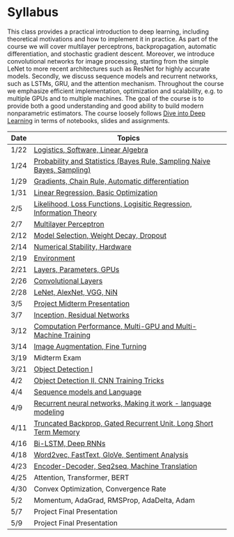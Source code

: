 # Syllabus

This class provides a practical introduction to deep learning, including theoretical motivations and how to implement it in practice. As part of the course we will cover multilayer perceptrons, backpropagation, automatic differentiation, and stochastic gradient descent. Moreover, we introduce convolutional networks for image processing, starting from the simple LeNet to more recent architectures such as ResNet for highly accurate models. Secondly, we discuss sequence models and recurrent networks, such as LSTMs, GRU, and the attention mechanism. Throughout the course we emphasize efficient implementation, optimization and scalability, e.g. to multiple GPUs and to multiple machines. The goal of the course is to provide both a good understanding and good ability to build modern nonparametric estimators. The course loosely follows [Dive into Deep Learning](http://d2l.ai) in terms of notebooks, slides and assignments.

| Date | Topics |
|------|--------|
| 1/22 | [Logistics, Software, Linear Algebra](units/introduction.html) |
| 1/24 | [Probability and Statistics (Bayes Rule, Sampling Naive Bayes, Sampling)](units/probability.html) |
| 1/29 | [Gradients, Chain Rule, Automatic differentiation](units/arrays.html) |
| 1/31 | [Linear Regression, Basic Optimization](units/linear.html) |
| 2/5  | [Likelihood, Loss Functions, Logisitic Regression, Information Theory](units/loss.html) |
| 2/7  | [Multilayer Perceptron](units/mlp.html) |
| 2/12 | [Model Selection, Weight Decay, Dropout](units/capacity.html) |
| 2/14 | [Numerical Stability, Hardware](units/dropout.html) |
| 2/19 | [Environment](units/environment.html) |
| 2/21 | [Layers, Parameters, GPUs](units/layers.html) |
| 2/26 | [Convolutional Layers](units/convnet.html)
| 2/28 | [LeNet, AlexNet, VGG, NiN](units/lenet.html) |
| 3/5  | [Project Midterm Presentation](project.html) |
| 3/7  | [Inception, Residual Networks](units/resnet.html) |
| 3/12 | [Computation Performance, Multi-GPU and Multi-Machine Training](units/parallel.html) |
| 3/14 | [Image Augmentation, Fine Turning](units/finetuning.html) |
| 3/19 | Midterm Exam |
| 3/21 | [Object Detection I](units/detection.html) |
| 4/2  | [Object Detection II, CNN Training Tricks](units/detection.html)  |
| 4/4  | [Sequence models and Language](units/sequence.html) |
| 4/9  | [Recurrent neural networks, Making it work - language modeling](units/rnn.html) |
| 4/11 | [Truncated Backprop, Gated Recurrent Unit, Long Short Term Memory](units/rnn.html) |
| 4/16 | [Bi-LSTM, Deep RNNs](units/blstm.html) |
| 4/18 | [Word2vec, FastText, GloVe, Sentiment Analysis](units/word2vec.html) |
| 4/23 | [Encoder-Decoder, Seq2seq, Machine Translation](units/seq2seq.html) |
| 4/25 | Attention, Transformer, BERT |
| 4/30 | Convex Optimization, Convergence Rate |
| 5/2  | Momentum, AdaGrad, RMSProp, AdaDelta, Adam |
| 5/7  | Project Final Presentation |
| 5/9  | Project Final Presentation |
